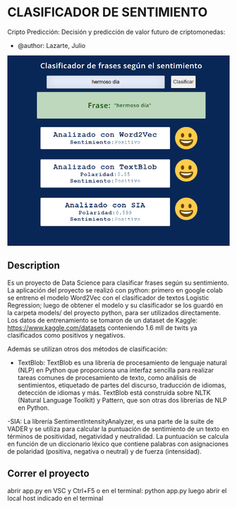 # CLASIFICADOR DE SENTIMIENTO
Cripto Predicción: Decisión y predicción de valor futuro de criptomonedas:

* @author: Lazarte, Julio

![Imagen del app funcionando](img/img.png)

## Description
Es un proyecto de Data Science para clasificar frases según su sentimiento. La aplicación del proyecto se realizó con python: primero en google colab se entreno el modelo Word2Vec con el clasificador de textos Logistic Regression; luego de obtener el modelo y su clasificador se los guardó en la carpeta models/ del proyecto python, para ser utilizados directamente. Los datos de entrenamiento se tomaron de un dataset de Kaggle: https://www.kaggle.com/datasets conteniendo 1.6 mll de twits ya clasificados como positivos y negativos.

Además se utilizan otros dos métodos de clasificación:

- TextBlob: TextBlob es una librería de procesamiento de lenguaje natural (NLP) en Python que proporciona una interfaz sencilla para realizar tareas comunes de procesamiento de texto, como análisis de sentimientos, etiquetado de partes del discurso, traducción de idiomas, detección de idiomas y más. TextBlob está construida sobre NLTK (Natural Language Toolkit) y Pattern, que son otras dos librerías de NLP en Python.

-SIA: La librería SentimentIntensityAnalyzer, es una parte de la suite de VADER y se utiliza para calcular la puntuación de sentimiento de un texto en términos de positividad, negatividad y neutralidad. La puntuación se calcula en función de un diccionario léxico que contiene palabras con asignaciones de polaridad (positiva, negativa o neutral) y de fuerza (intensidad).


## Correr el proyecto
abrir app.py en VSC  y Ctrl+F5 o en el terminal: python app.py
luego abrir el local host indicado en el terminal